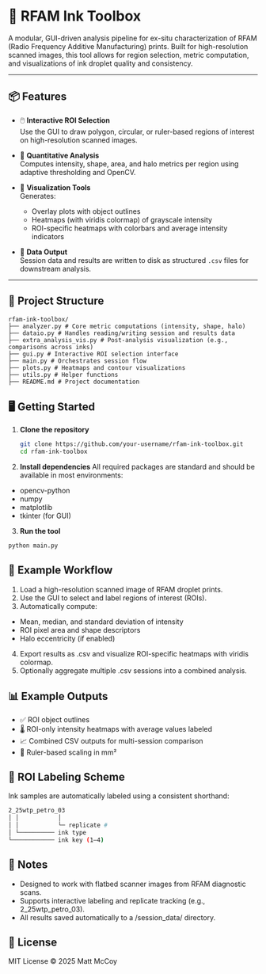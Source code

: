 # 🧪 RFAM Ink Toolbox

A modular, GUI-driven analysis pipeline for ex-situ characterization of RFAM (Radio Frequency Additive Manufacturing) prints. Built for high-resolution scanned images, this tool allows for region selection, metric computation, and visualizations of ink droplet quality and consistency.

---

## 📦 Features

- 🖱️ **Interactive ROI Selection**  
  Use the GUI to draw polygon, circular, or ruler-based regions of interest on high-resolution scanned images.

- 📏 **Quantitative Analysis**  
  Computes intensity, shape, area, and halo metrics per region using adaptive thresholding and OpenCV.

- 🌈 **Visualization Tools**  
  Generates:
  - Overlay plots with object outlines
  - Heatmaps (with viridis colormap) of grayscale intensity
  - ROI-specific heatmaps with colorbars and average intensity indicators

- 📂 **Data Output**  
  Session data and results are written to disk as structured `.csv` files for downstream analysis.

---

## 🧰 Project Structure
```
rfam-ink-toolbox/
├── analyzer.py # Core metric computations (intensity, shape, halo)
├── dataio.py # Handles reading/writing session and results data
├── extra_analysis_vis.py # Post-analysis visualization (e.g., comparisons across inks)
├── gui.py # Interactive ROI selection interface
├── main.py # Orchestrates session flow
├── plots.py # Heatmaps and contour visualizations
├── utils.py # Helper functions
├── README.md # Project documentation
```

## 🖥️ Getting Started

1. **Clone the repository**
   ```bash
   git clone https://github.com/your-username/rfam-ink-toolbox.git
   cd rfam-ink-toolbox
   
2. **Install dependencies**
All required packages are standard and should be available in most environments:
- opencv-python
- numpy
- matplotlib
- tkinter (for GUI)

3. **Run the tool**
```bash
python main.py
```

## 🧪 Example Workflow
1. Load a high-resolution scanned image of RFAM droplet prints.
2. Use the GUI to select and label regions of interest (ROIs).
3. Automatically compute:
  - Mean, median, and standard deviation of intensity
  - ROI pixel area and shape descriptors
  - Halo eccentricity (if enabled)
4. Export results as .csv and visualize ROI-specific heatmaps with viridis colormap.
5. Optionally aggregate multiple .csv sessions into a combined analysis.

## 📊 Example Outputs
- ✅ ROI object outlines
- 🌡️ ROI-only intensity heatmaps with average values labeled
- 📈 Combined CSV outputs for multi-session comparison
- 🧵 Ruler-based scaling in mm²

## 🧪 ROI Labeling Scheme
Ink samples are automatically labeled using a consistent shorthand:
```bash
2_25wtp_petro_03
│ │           │
│ │           └─ replicate #
│ └────────── ink type
└──────────── ink key (1–4)
```

## 📎 Notes
- Designed to work with flatbed scanner images from RFAM diagnostic scans.
- Supports interactive labeling and replicate tracking (e.g., 2_25wtp_petro_03).
- All results saved automatically to a /session_data/ directory.

## 📝 License
MIT License © 2025 Matt McCoy
